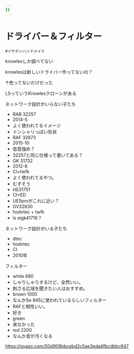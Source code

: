 ```yaml
---
{}
---
```

# ドライバー＆フィルター

`#イヤホンハンドメイド`

knowlesしか調べてない

knowlesは新しいドライバー作ってないの？

↑売ってないだけだった

LSっていうKnowlesクローンがある

ネットワーク設計がいらない子たち

- RAB 32257  
- 2014-5  
- よく使われてるイメージ  
- ドンシャリっぽい形状  
- RAF 32873  
- 2015-10  
- 低音強め？  
- 32257と同じ仕様って書いてある？  
- GK 31732  
- 2012-8  
- CI+twfk  
- よく使われてるやつ。  
- むずそう  
- HE31751  
- CI+ED  
- UE5proがこれに近い？  
- GV32830  
- hodvtec + twfk  
- ls eigk41716？  

ネットワーク設計がいる子たち

- dtec  
- hodvtec  
- CI  
- 2010年  

フィルター

- white 680  
- しゃりしゃりするけど、全然いい。  
- 刺さる広域を聞きたい人はおすすめ。  
- brown 1000  
- なんかSe 845に使われているらしいフィルター  
- RAFと相性いい。  
- 好き  
- green  
- 来なかった  
- red 2200  
- なんか音が汚くなる  

https://gyazo.com/50d908bbcebd2c5ae3eda4fbcdbbc647